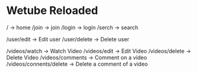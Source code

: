 # Wetube Reloaded

/ -> home
/join -> join
/login -> login
/serch -> search

/user/edit -> Edit user
/user/delete -> Delete user

/videos/watch -> Watch Video
/videos/edit -> Edit Video
/videos/delete -> Delete Video
/videos/comments -> Comment on a video
/videos/connents/delete -> Delete a comment of a video

